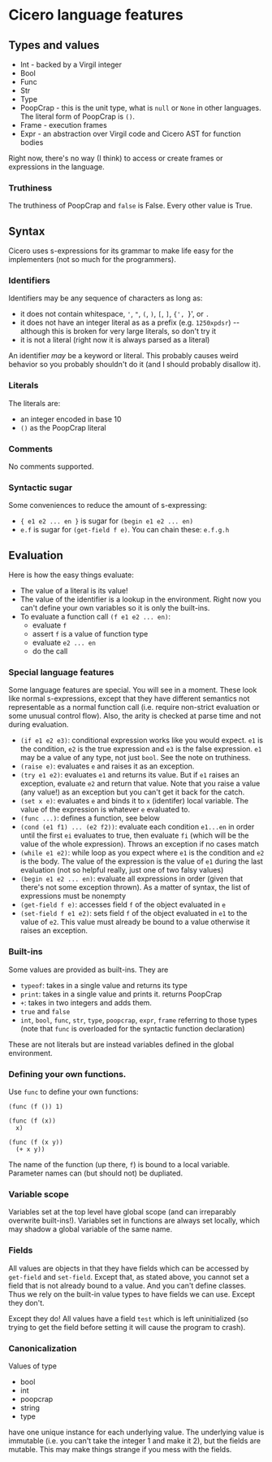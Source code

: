 # Cicero language features

## Types and values

* Int - backed by a Virgil integer
* Bool
* Func
* Str
* Type
* PoopCrap - this is the unit type, what is `null` or `None` in other languages.
  The literal form of PoopCrap is `()`.
* Frame - execution frames
* Expr - an abstraction over Virgil code and Cicero AST for function bodies

Right now, there's no way (I think) to access or create frames or expressions
in the language.

### Truthiness

The truthiness of PoopCrap and `false` is False. Every other value is True.

## Syntax

Cicero uses s-expressions for its grammar to make life easy for the
implementers (not so much for the programmers).

### Identifiers

Identifiers may be any sequence of characters as long as:
* it does not contain whitespace, `'`, `"`, `(`, `)`, `[`, `]`, `{', `}', or `.`
* it does not have an integer literal as as a prefix (e.g. `1250xpdsr`) --
  although this is broken for very large literals, so don't try it
* it is not a literal (right now it is always parsed as a literal)

An identifier *may* be a keyword or literal. This probably causes weird
behavior so you probably shouldn't do it (and I should probably disallow it).

### Literals

The literals are:

* an integer encoded in base 10
* `()` as the PoopCrap literal

### Comments

No comments supported.

### Syntactic sugar

Some conveniences to reduce the amount of s-expressing:
* `{ e1 e2 ... en }` is sugar for `(begin e1 e2 ... en)`
* `e.f` is sugar for `(get-field f e)`. You can chain these: `e.f.g.h`

## Evaluation

Here is how the easy things evaluate:

* The value of a literal is its value!
* The value of the identifier is a lookup in the environment. Right now you
  can't define your own variables so it is only the built-ins.
* To evaluate a function call `(f e1 e2 ... en)`:
  - evaluate `f`
  - assert `f` is a value of function type
  - evaluate `e2 ... en`
  - do the call

### Special language features

Some language features are special. You will see in a moment. These look like
normal s-expressions, except that they have different semantics not
representable as a normal function call (i.e. require non-strict evaluation or
some unusual control flow). Also, the arity is checked at parse time and not
during evaluation.
* `(if e1 e2 e3)`: conditional expression works like you would expect. `e1` is
  the condition, `e2` is the true expression and `e3` is the false expression.
  `e1` may be a value of any type, not just `bool`. See the note on truthiness.
* `(raise e)`: evaluates `e` and raises it as an exception.
* `(try e1 e2)`: evaluates `e1` and returns its value. But if `e1` raises an
  exception, evaluate `e2` and return that value. Note that you raise a value
  (any value!) as an exception but you can't get it back for the catch.
* `(set x e)`: evaluates `e` and binds it to `x` (identifer) local variable.
  The value of the expression is whatever `e` evaluated to.
* `(func ...)`: defines a function, see below
* `(cond (e1 f1) ... (e2 f2))`: evaluate each condition `e1...en` in order
  until the first `ei` evaluates to true, then evaluate `fi` (which will be the
  value of the whole expression). Throws an exception if no cases match
* `(while e1 e2)`: while loop as you expect where `e1` is the condition and 
  `e2` is the body. The value of the expression is the value of `e1` during the
  last evaluation (not so helpful really, just one of two falsy values)
* `(begin e1 e2 ... en)`: evaluate all expressions in order (given that there's
  not some exception thrown). As a matter of syntax, the list of expressions
  must be nonempty
* `(get-field f e)`: accesses field `f` of the object evaluated in `e`
* `(set-field f e1 e2)`: sets field `f` of the object evaluated in `e1` to the
  value of `e2`. This value must already be bound to a value otherwise it
  raises an exception.

### Built-ins

Some values are provided as built-ins. They are

* `typeof`: takes in a single value and returns its type
* `print`: takes in a single value and prints it. returns PoopCrap
* `+`: takes in two integers and adds them.
* `true` and `false`
* `int`, `bool`, `func`, `str`, `type`, `poopcrap`, `expr`, `frame` referring
  to those types (note that `func` is overloaded for the syntactic function
  declaration)
  

These are not literals but are instead variables defined in the global 
environment.

### Defining your own functions.

Use `func` to define your own functions:

```
(func (f ()) 1)
```

```
(func (f (x))
  x)
```

```
(func (f (x y))
  (+ x y))
```

The name of the function (up there, `f`) is bound to a local variable.
Parameter names can (but should not) be dupliated.

### Variable scope

Variables set at the top level have global scope (and can irreparably overwrite
built-ins!). Variables set in functions are always set locally, which may
shadow a global variable of the same name.

### Fields

All values are objects in that they have fields which can be accessed by
`get-field` and `set-field`. Except that, as stated above, you cannot set a
field that is not already bound to a value. And you can't define classes. Thus
we rely on the built-in value types to have fields we can use. Except they
don't.

Except they do! All values have a field `test` which is left uninitialized (so
trying to get the field before setting it will cause the program to crash).

### Canonicalization

Values of type

* bool
* int
* poopcrap
* string
* type

have one unique instance for each underlying value. The underlying value is
immutable (i.e. you can't take the integer 1 and make it 2), but the fields
are mutable. This may make things strange if you mess with the fields.
